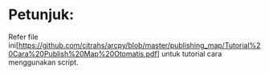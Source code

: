 # Petunjuk:

Refer file ini[https://github.com/citrahs/arcpy/blob/master/publishing_map/Tutorial%20Cara%20Publish%20Map%20Otomatis.pdf] untuk tutorial cara menggunakan script.
